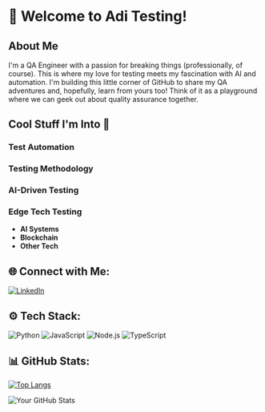 # 👋 Welcome to Adi Testing!

## About Me
I'm a QA Engineer with a passion for breaking things (professionally, of course). This is where my love for testing meets my fascination with AI and automation. I'm building this little corner of GitHub to share my QA adventures and, hopefully, learn from yours too! Think of it as a playground where we can geek out about quality assurance together.

## Cool Stuff I'm Into 🌟
### Test Automation
### Testing Methodology
### AI-Driven Testing
### Edge Tech Testing
- **AI Systems**
- **Blockchain**
- **Other Tech**

## 🌐 Connect with Me:
[![LinkedIn](https://img.shields.io/badge/LinkedIn-%230077B5.svg?style=for-the-badge&logo=linkedin&logoColor=white)](https://www.linkedin.com/in/aditya-sanjaya/)

## ⚙️ Tech Stack:
![Python](https://img.shields.io/badge/Python-3776AB?style=for-the-badge&logo=python&logoColor=white)
![JavaScript](https://img.shields.io/badge/JavaScript-F7DF1E?style=for-the-badge&logo=javascript&logoColor=black)
![Node.js](https://img.shields.io/badge/Node.js-43853D?style=for-the-badge&logo=node.js&logoColor=white)
![TypeScript](https://img.shields.io/badge/TypeScript-3178C6?style=for-the-badge&logo=typescript&logoColor=white)

## 📊 GitHub Stats:
[![Top Langs](https://github-readme-stats.vercel.app/api/top-langs/?username=adi-testing&layout=compact&theme=transparent)](https://github.com/anuraghazra/github-readme-stats)

![Your GitHub Stats](https://github-readme-stats.vercel.app/api?username=adi-testing&show_icons=true&theme=tokyonight)


